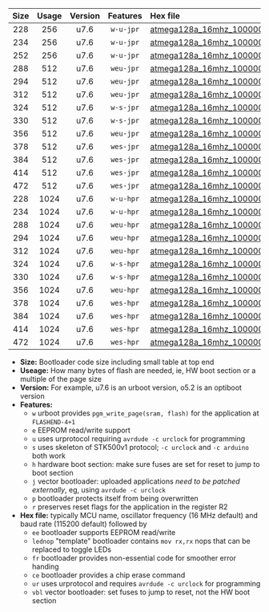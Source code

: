 |Size|Usage|Version|Features|Hex file|
|:-:|:-:|:-:|:-:|:--|
|228|256|u7.6|`w-u-jpr`|[atmega128a_16mhz_1000000bps_ur_vbl.hex](https://raw.githubusercontent.com/stefanrueger/urboot/main/atmega128a_16mhz_1000000bps_ur_vbl.hex)|
|234|256|u7.6|`w-u-jpr`|[atmega128a_16mhz_1000000bps_lednop_ur_vbl.hex](https://raw.githubusercontent.com/stefanrueger/urboot/main/atmega128a_16mhz_1000000bps_lednop_ur_vbl.hex)|
|252|256|u7.6|`w-u-jpr`|[atmega128a_16mhz_1000000bps_lednop_fr_ur_vbl.hex](https://raw.githubusercontent.com/stefanrueger/urboot/main/atmega128a_16mhz_1000000bps_lednop_fr_ur_vbl.hex)|
|288|512|u7.6|`weu-jpr`|[atmega128a_16mhz_1000000bps_ee_ur_vbl.hex](https://raw.githubusercontent.com/stefanrueger/urboot/main/atmega128a_16mhz_1000000bps_ee_ur_vbl.hex)|
|294|512|u7.6|`weu-jpr`|[atmega128a_16mhz_1000000bps_ee_lednop_ur_vbl.hex](https://raw.githubusercontent.com/stefanrueger/urboot/main/atmega128a_16mhz_1000000bps_ee_lednop_ur_vbl.hex)|
|312|512|u7.6|`weu-jpr`|[atmega128a_16mhz_1000000bps_ee_lednop_fr_ur_vbl.hex](https://raw.githubusercontent.com/stefanrueger/urboot/main/atmega128a_16mhz_1000000bps_ee_lednop_fr_ur_vbl.hex)|
|324|512|u7.6|`w-s-jpr`|[atmega128a_16mhz_1000000bps_vbl.hex](https://raw.githubusercontent.com/stefanrueger/urboot/main/atmega128a_16mhz_1000000bps_vbl.hex)|
|330|512|u7.6|`w-s-jpr`|[atmega128a_16mhz_1000000bps_lednop_vbl.hex](https://raw.githubusercontent.com/stefanrueger/urboot/main/atmega128a_16mhz_1000000bps_lednop_vbl.hex)|
|356|512|u7.6|`weu-jpr`|[atmega128a_16mhz_1000000bps_ee_lednop_fr_ce_ur_vbl.hex](https://raw.githubusercontent.com/stefanrueger/urboot/main/atmega128a_16mhz_1000000bps_ee_lednop_fr_ce_ur_vbl.hex)|
|378|512|u7.6|`wes-jpr`|[atmega128a_16mhz_1000000bps_ee_vbl.hex](https://raw.githubusercontent.com/stefanrueger/urboot/main/atmega128a_16mhz_1000000bps_ee_vbl.hex)|
|384|512|u7.6|`wes-jpr`|[atmega128a_16mhz_1000000bps_ee_lednop_vbl.hex](https://raw.githubusercontent.com/stefanrueger/urboot/main/atmega128a_16mhz_1000000bps_ee_lednop_vbl.hex)|
|414|512|u7.6|`wes-jpr`|[atmega128a_16mhz_1000000bps_ee_lednop_fr_vbl.hex](https://raw.githubusercontent.com/stefanrueger/urboot/main/atmega128a_16mhz_1000000bps_ee_lednop_fr_vbl.hex)|
|472|512|u7.6|`wes-jpr`|[atmega128a_16mhz_1000000bps_ee_lednop_fr_ce_vbl.hex](https://raw.githubusercontent.com/stefanrueger/urboot/main/atmega128a_16mhz_1000000bps_ee_lednop_fr_ce_vbl.hex)|
|228|1024|u7.6|`w-u-hpr`|[atmega128a_16mhz_1000000bps_ur.hex](https://raw.githubusercontent.com/stefanrueger/urboot/main/atmega128a_16mhz_1000000bps_ur.hex)|
|234|1024|u7.6|`w-u-hpr`|[atmega128a_16mhz_1000000bps_lednop_ur.hex](https://raw.githubusercontent.com/stefanrueger/urboot/main/atmega128a_16mhz_1000000bps_lednop_ur.hex)|
|288|1024|u7.6|`weu-hpr`|[atmega128a_16mhz_1000000bps_ee_ur.hex](https://raw.githubusercontent.com/stefanrueger/urboot/main/atmega128a_16mhz_1000000bps_ee_ur.hex)|
|294|1024|u7.6|`weu-hpr`|[atmega128a_16mhz_1000000bps_ee_lednop_ur.hex](https://raw.githubusercontent.com/stefanrueger/urboot/main/atmega128a_16mhz_1000000bps_ee_lednop_ur.hex)|
|312|1024|u7.6|`weu-hpr`|[atmega128a_16mhz_1000000bps_ee_lednop_fr_ur.hex](https://raw.githubusercontent.com/stefanrueger/urboot/main/atmega128a_16mhz_1000000bps_ee_lednop_fr_ur.hex)|
|324|1024|u7.6|`w-s-hpr`|[atmega128a_16mhz_1000000bps.hex](https://raw.githubusercontent.com/stefanrueger/urboot/main/atmega128a_16mhz_1000000bps.hex)|
|330|1024|u7.6|`w-s-hpr`|[atmega128a_16mhz_1000000bps_lednop.hex](https://raw.githubusercontent.com/stefanrueger/urboot/main/atmega128a_16mhz_1000000bps_lednop.hex)|
|356|1024|u7.6|`weu-hpr`|[atmega128a_16mhz_1000000bps_ee_lednop_fr_ce_ur.hex](https://raw.githubusercontent.com/stefanrueger/urboot/main/atmega128a_16mhz_1000000bps_ee_lednop_fr_ce_ur.hex)|
|378|1024|u7.6|`wes-hpr`|[atmega128a_16mhz_1000000bps_ee.hex](https://raw.githubusercontent.com/stefanrueger/urboot/main/atmega128a_16mhz_1000000bps_ee.hex)|
|384|1024|u7.6|`wes-hpr`|[atmega128a_16mhz_1000000bps_ee_lednop.hex](https://raw.githubusercontent.com/stefanrueger/urboot/main/atmega128a_16mhz_1000000bps_ee_lednop.hex)|
|414|1024|u7.6|`wes-hpr`|[atmega128a_16mhz_1000000bps_ee_lednop_fr.hex](https://raw.githubusercontent.com/stefanrueger/urboot/main/atmega128a_16mhz_1000000bps_ee_lednop_fr.hex)|
|472|1024|u7.6|`wes-hpr`|[atmega128a_16mhz_1000000bps_ee_lednop_fr_ce.hex](https://raw.githubusercontent.com/stefanrueger/urboot/main/atmega128a_16mhz_1000000bps_ee_lednop_fr_ce.hex)|

- **Size:** Bootloader code size including small table at top end
- **Useage:** How many bytes of flash are needed, ie, HW boot section or a multiple of the page size
- **Version:** For example, u7.6 is an urboot version, o5.2 is an optiboot version
- **Features:**
  + `w` urboot provides `pgm_write_page(sram, flash)` for the application at `FLASHEND-4+1`
  + `e` EEPROM read/write support
  + `u` uses urprotocol requiring `avrdude -c urclock` for programming
  + `s` uses skeleton of STK500v1 protocol; `-c urclock` and `-c arduino` both work
  + `h` hardware boot section: make sure fuses are set for reset to jump to boot section
  + `j` vector bootloader: uploaded applications *need to be patched externally*, eg, using `avrdude -c urclock`
  + `p` bootloader protects itself from being overwritten
  + `r` preserves reset flags for the application in the register R2
- **Hex file:** typically MCU name, oscillator frequency (16 MHz default) and baud rate (115200 default) followed by
  + `ee` bootloader supports EEPROM read/write
  + `lednop` "template" bootloader contains `mov rx,rx` nops that can be replaced to toggle LEDs
  + `fr` bootloader provides non-essential code for smoother error handing
  + `ce` bootloader provides a chip erase command
  + `ur` uses urprotocol and requires `avrdude -c urclock` for programming
  + `vbl` vector bootloader: set fuses to jump to reset, not the HW boot section
